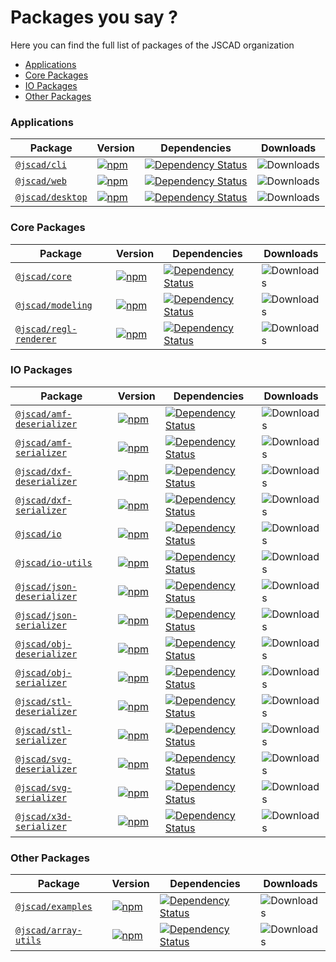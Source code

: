 # Packages you say ?

Here you can find the full list of packages of the JSCAD organization

- [Applications](#ui-packages)
- [Core Packages](#core-packages)
- [IO Packages](#io-packages)
- [Other Packages](#other-packages)

### Applications

| Package | Version | Dependencies | Downloads |
|---------|---------|--------------|-----------|
| [`@jscad/cli`](/packages/cli) | [![npm](https://img.shields.io/npm/v/@jscad/cli.svg)](https://www.npmjs.com/package/@jscad/cli) | [![Dependency Status](https://img.shields.io/librariesio/release/npm/@jscad/cli)](https://www.npmjs.com/package/@jscad/cli) | ![Downloads](https://img.shields.io/npm/dw/@jscad/cli) |
| [`@jscad/web`](/packages/web) | [![npm](https://img.shields.io/npm/v/@jscad/web.svg)](https://www.npmjs.com/package/@jscad/web) | [![Dependency Status](https://img.shields.io/librariesio/release/npm/@jscad/web)](https://www.npmjs.com/package/@jscad/web) | ![Downloads](https://img.shields.io/npm/dw/@jscad/web) |
| [`@jscad/desktop`](/packages/desktop) | [![npm](https://img.shields.io/npm/v/@jscad/desktop.svg)](https://www.npmjs.com/package/@jscad/desktop) | [![Dependency Status](https://img.shields.io/librariesio/release/npm/@jscad/desktop)](https://www.npmjs.com/package/@jscad/desktop) | ![Downloads](https://img.shields.io/npm/dw/@jscad/desktop) |

### Core Packages

| Package | Version | Dependencies | Downloads |
|---------|---------|--------------|-----------|
| [`@jscad/core`](/packages/core) | [![npm](https://img.shields.io/npm/v/@jscad/core.svg)](https://www.npmjs.com/package/@jscad/core) | [![Dependency Status](https://img.shields.io/librariesio/release/npm/@jscad/core)](https://www.npmjs.com/package/@jscad/core) | ![Downloads](https://img.shields.io/npm/dw/@jscad/core) |
| [`@jscad/modeling`](/packages/modeling) | [![npm](https://img.shields.io/npm/v/@jscad/modeling.svg)](https://www.npmjs.com/package/@jscad/modeling) | [![Dependency Status](https://img.shields.io/librariesio/release/npm/@jscad/modeling)](https://www.npmjs.com/package/@jscad/modeling) | ![Downloads](https://img.shields.io/npm/dw/@jscad/modeling) |
| [`@jscad/regl-renderer`](/packages/utils/regl-renderer) | [![npm](https://img.shields.io/npm/v/@jscad/regl-renderer.svg)](https://www.npmjs.com/package/@jscad/regl-renderer) | [![Dependency Status](https://img.shields.io/librariesio/release/npm/@jscad/regl-renderer)](https://www.npmjs.com/package/@jscad/regl-renderer) | ![Downloads](https://img.shields.io/npm/dw/@jscad/regl-renderer) |

### IO Packages

| Package | Version | Dependencies | Downloads |
|---------|---------|--------------|-----------|
| [`@jscad/amf-deserializer`](/packages/io/amf-deserializer) | [![npm](https://img.shields.io/npm/v/@jscad/amf-deserializer.svg)](https://www.npmjs.com/package/@jscad/amf-deserializer) | [![Dependency Status](https://img.shields.io/librariesio/release/npm/@jscad/amf-deserializer)](https://www.npmjs.com/package/@jscad/amf-deserializer) | ![Downloads](https://img.shields.io/npm/dw/@jscad/amf-deserializer) |
| [`@jscad/amf-serializer`](/packages/io/amf-serializer) | [![npm](https://img.shields.io/npm/v/@jscad/amf-serializer.svg)](https://www.npmjs.com/package/@jscad/amf-serializer) | [![Dependency Status](https://img.shields.io/librariesio/release/npm/@jscad/amf-serializer)](https://www.npmjs.com/package/@jscad/amf-serializer) | ![Downloads](https://img.shields.io/npm/dw/@jscad/amf-serializer) |
| [`@jscad/dxf-deserializer`](/packages/io/dxf-deserializer) | [![npm](https://img.shields.io/npm/v/@jscad/dxf-deserializer.svg)](https://www.npmjs.com/package/@jscad/dxf-deserializer) | [![Dependency Status](https://img.shields.io/librariesio/release/npm/@jscad/dxf-deserializer)](https://www.npmjs.com/package/@jscad/dxf-deserializer) | ![Downloads](https://img.shields.io/npm/dw/@jscad/dxf-deserializer) |
| [`@jscad/dxf-serializer`](/packages/io/dxf-serializer) | [![npm](https://img.shields.io/npm/v/@jscad/dxf-serializer.svg)](https://www.npmjs.com/package/@jscad/dxf-serializer) | [![Dependency Status](https://img.shields.io/librariesio/release/npm/@jscad/dxf-serializer)](https://www.npmjs.com/package/@jscad/dxf-serializer) | ![Downloads](https://img.shields.io/npm/dw/@jscad/dxf-serializer) |
| [`@jscad/io`](/packages/io/io) | [![npm](https://img.shields.io/npm/v/@jscad/io.svg)](https://www.npmjs.com/package/@jscad/io) | [![Dependency Status](https://img.shields.io/librariesio/release/npm/@jscad/io)](https://www.npmjs.com/package/@jscad/io) | ![Downloads](https://img.shields.io/npm/dw/@jscad/io) |
| [`@jscad/io-utils`](/packages/io/io-utils) | [![npm](https://img.shields.io/npm/v/@jscad/io-utils.svg)](https://www.npmjs.com/package/@jscad/io-utils) | [![Dependency Status](https://img.shields.io/librariesio/release/npm/@jscad/io-utils)](https://www.npmjs.com/package/@jscad/io-utils) | ![Downloads](https://img.shields.io/npm/dw/@jscad/io-utils) |
| [`@jscad/json-deserializer`](/packages/io/json-deserializer) | [![npm](https://img.shields.io/npm/v/@jscad/json-deserializer.svg)](https://www.npmjs.com/package/@jscad/json-deserializer) | [![Dependency Status](https://img.shields.io/librariesio/release/npm/@jscad/json-deserializer)](https://www.npmjs.com/package/@jscad/json-deserializer) | ![Downloads](https://img.shields.io/npm/dw/@jscad/json-serializer) |
| [`@jscad/json-serializer`](/packages/io/json-serializer) | [![npm](https://img.shields.io/npm/v/@jscad/json-serializer.svg)](https://www.npmjs.com/package/@jscad/json-serializer) | [![Dependency Status](https://img.shields.io/librariesio/release/npm/@jscad/json-serializer)](https://www.npmjs.com/package/@jscad/json-serializer) | ![Downloads](https://img.shields.io/npm/dw/@jscad/json-serializer) |
| [`@jscad/obj-deserializer`](/packages/io/obj-deserializer) | [![npm](https://img.shields.io/npm/v/@jscad/obj-deserializer.svg)](https://www.npmjs.com/package/@jscad/obj-deserializer) | [![Dependency Status](https://img.shields.io/librariesio/release/npm/@jscad/obj-deserializer)](https://www.npmjs.com/package/@jscad/obj-deserializer) | ![Downloads](https://img.shields.io/npm/dw/@jscad/obj-deserializer) |
| [`@jscad/obj-serializer`](/packages/io/obj-serializer) | [![npm](https://img.shields.io/npm/v/@jscad/obj-serializer.svg)](https://www.npmjs.com/package/@jscad/obj-serializer) | [![Dependency Status](https://img.shields.io/librariesio/release/npm/@jscad/obj-serializer)](https://www.npmjs.com/package/@jscad/obj-serializer) | ![Downloads](https://img.shields.io/npm/dw/@jscad/obj-serializer) |
| [`@jscad/stl-deserializer`](/packages/io/stl-deserializer) | [![npm](https://img.shields.io/npm/v/@jscad/stl-deserializer.svg)](https://www.npmjs.com/package/@jscad/stl-deserializer) | [![Dependency Status](https://img.shields.io/librariesio/release/npm/@jscad/stl-deserializer)](https://www.npmjs.com/package/@jscad/stl-deserializer) | ![Downloads](https://img.shields.io/npm/dw/@jscad/stl-deserializer) |
| [`@jscad/stl-serializer`](/packages/io/stl-serializer) | [![npm](https://img.shields.io/npm/v/@jscad/stl-serializer.svg)](https://www.npmjs.com/package/@jscad/stl-serializer) | [![Dependency Status](https://img.shields.io/librariesio/release/npm/@jscad/stl-serializer)](https://www.npmjs.com/package/@jscad/stl-serializer) | ![Downloads](https://img.shields.io/npm/dw/@jscad/stl-serializer) |
| [`@jscad/svg-deserializer`](/packages/io/svg-deserializer) | [![npm](https://img.shields.io/npm/v/@jscad/svg-deserializer.svg)](https://www.npmjs.com/package/@jscad/svg-deserializer) | [![Dependency Status](https://img.shields.io/librariesio/release/npm/@jscad/svg-deserializer)](https://www.npmjs.com/package/@jscad/svg-deserializer) | ![Downloads](https://img.shields.io/npm/dw/@jscad/svg-deserializer) |
| [`@jscad/svg-serializer`](/packages/io/svg-serializer) | [![npm](https://img.shields.io/npm/v/@jscad/svg-serializer.svg)](https://www.npmjs.com/package/@jscad/svg-serializer) | [![Dependency Status](https://img.shields.io/librariesio/release/npm/@jscad/svg-serializer)](https://www.npmjs.com/package/@jscad/svg-serializer) | ![Downloads](https://img.shields.io/npm/dw/@jscad/svg-serializer) |
| [`@jscad/x3d-serializer`](/packages/io/x3d-serializer) | [![npm](https://img.shields.io/npm/v/@jscad/x3d-serializer.svg)](https://www.npmjs.com/package/@jscad/x3d-serializer) | [![Dependency Status](https://img.shields.io/librariesio/release/npm/@jscad/x3d-serializer)](https://www.npmjs.com/package/@jscad/x3d-serializer) | ![Downloads](https://img.shields.io/npm/dw/@jscad/x3d-serializer) |

### Other Packages

| Package | Version | Dependencies | Downloads |
|---------|---------|--------------|-----------|
| [`@jscad/examples`](/packages/examples) | [![npm](https://img.shields.io/npm/v/@jscad/examples.svg)](https://www.npmjs.com/package/@jscad/examples) | [![Dependency Status](https://img.shields.io/librariesio/release/npm/@jscad/examples)](https://www.npmjs.com/package/@jscad/examples) | ![Downloads](https://img.shields.io/npm/dw/@jscad/examples) |
| [`@jscad/array-utils`](/packages/utils/array-utils) | [![npm](https://img.shields.io/npm/v/@jscad/array-utils.svg)](https://www.npmjs.com/package/@jscad/array-utils) | [![Dependency Status](https://img.shields.io/librariesio/release/npm/@jscad/array-utils)](https://www.npmjs.com/package/@jscad/array-utils) | ![Downloads](https://img.shields.io/npm/dw/@jscad/array-utils) |

